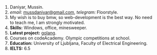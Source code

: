 
1. Daniyar, Mussin.
2. *email:* mussdaniyar@gmail.com, *telegram:* Floorstyle.
3. My wish is to buy bmw, so web-development is the best way. No need to teach me, I am strongly motivated.
4. **Skills:** Windows, office, minesweeper.
5. **Latest project:** [golang](http://web.ascii.art.cleverapps.io/).
6. Courses on codeAcademy. Olympic competitions at school.
7. **Education:** University of Ljubljana, Faculty of Electrical Engineering.
8. **IELTS:** 6.5

